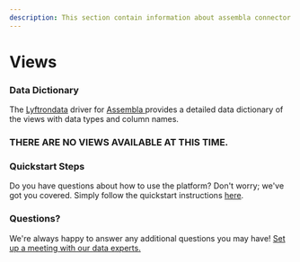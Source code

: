 ```yaml
---
description: This section contain information about assembla connector views information
---
```


# Views

### Data Dictionary

The [Lyftrondata](https://www.lyftrondata.com/) driver for [Assembla](https://www.lyftrondata.com/integration/commerce-analytics/assembla/)[ ](https://www.lyftrondata.com/integration/assembla/)provides a detailed data dictionary of the views with data types and column names.

### THERE ARE NO VIEWS AVAILABLE AT THIS TIME.

### Quickstart Steps

Do you have questions about how to use the platform? Don't worry; we've got you covered. Simply follow the quickstart instructions [here](../).

### Questions? <a href="#questions" id="questions"></a>

We're always happy to answer any additional questions you may have! [Set up a meeting with our data experts.](https://www.lyftrondata.com/book-a-meeting/)
